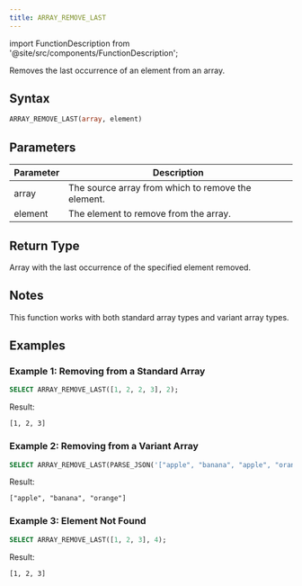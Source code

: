 ```yaml
---
title: ARRAY_REMOVE_LAST
---
```

import FunctionDescription from '@site/src/components/FunctionDescription';

<FunctionDescription description="Introduced or updated: v1.2.762"/>

Removes the last occurrence of an element from an array.

## Syntax

```sql
ARRAY_REMOVE_LAST(array, element)
```

## Parameters

| Parameter | Description |
|-----------|-------------|
| array     | The source array from which to remove the element. |
| element   | The element to remove from the array. |

## Return Type

Array with the last occurrence of the specified element removed.

## Notes

This function works with both standard array types and variant array types.

## Examples

### Example 1: Removing from a Standard Array

```sql
SELECT ARRAY_REMOVE_LAST([1, 2, 2, 3], 2);
```

Result:

```
[1, 2, 3]
```

### Example 2: Removing from a Variant Array

```sql
SELECT ARRAY_REMOVE_LAST(PARSE_JSON('["apple", "banana", "apple", "orange"]'), 'apple');
```

Result:

```
["apple", "banana", "orange"]
```

### Example 3: Element Not Found

```sql
SELECT ARRAY_REMOVE_LAST([1, 2, 3], 4);
```

Result:

```
[1, 2, 3]
```
